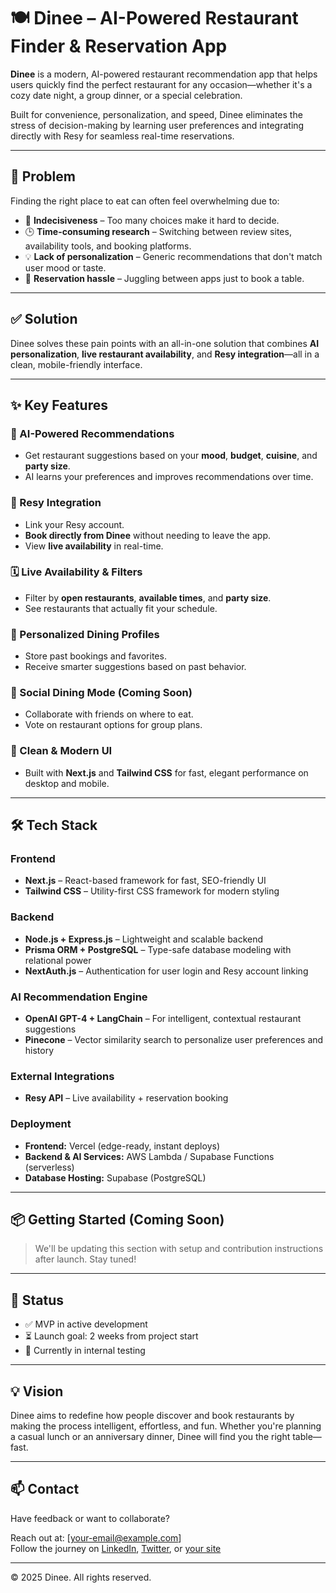 # 🍽️ Dinee – AI-Powered Restaurant Finder & Reservation App

**Dinee** is a modern, AI-powered restaurant recommendation app that helps users quickly find the perfect restaurant for any occasion—whether it's a cozy date night, a group dinner, or a special celebration.

Built for convenience, personalization, and speed, Dinee eliminates the stress of decision-making by learning user preferences and integrating directly with Resy for seamless real-time reservations.

---

## 🚨 Problem

Finding the right place to eat can often feel overwhelming due to:

- 🧠 **Indecisiveness** – Too many choices make it hard to decide.
- 🕒 **Time-consuming research** – Switching between review sites, availability tools, and booking platforms.
- 💡 **Lack of personalization** – Generic recommendations that don't match user mood or taste.
- 📱 **Reservation hassle** – Juggling between apps just to book a table.

---

## ✅ Solution

Dinee solves these pain points with an all-in-one solution that combines **AI personalization**, **live restaurant availability**, and **Resy integration**—all in a clean, mobile-friendly interface.

---

## ✨ Key Features

### 🔮 AI-Powered Recommendations
- Get restaurant suggestions based on your **mood**, **budget**, **cuisine**, and **party size**.
- AI learns your preferences and improves recommendations over time.

### 🔗 Resy Integration
- Link your Resy account.
- **Book directly from Dinee** without needing to leave the app.
- View **live availability** in real-time.

### 🗓️ Live Availability & Filters
- Filter by **open restaurants**, **available times**, and **party size**.
- See restaurants that actually fit your schedule.

### 🧠 Personalized Dining Profiles
- Store past bookings and favorites.
- Receive smarter suggestions based on past behavior.

### 👥 Social Dining Mode (Coming Soon)
- Collaborate with friends on where to eat.
- Vote on restaurant options for group plans.

### 🎨 Clean & Modern UI
- Built with **Next.js** and **Tailwind CSS** for fast, elegant performance on desktop and mobile.

---

## 🛠 Tech Stack

### **Frontend**
- **Next.js** – React-based framework for fast, SEO-friendly UI
- **Tailwind CSS** – Utility-first CSS framework for modern styling

### **Backend**
- **Node.js + Express.js** – Lightweight and scalable backend
- **Prisma ORM + PostgreSQL** – Type-safe database modeling with relational power
- **NextAuth.js** – Authentication for user login and Resy account linking

### **AI Recommendation Engine**
- **OpenAI GPT-4 + LangChain** – For intelligent, contextual restaurant suggestions
- **Pinecone** – Vector similarity search to personalize user preferences and history

### **External Integrations**
- **Resy API** – Live availability + reservation booking

### **Deployment**
- **Frontend:** Vercel (edge-ready, instant deploys)
- **Backend & AI Services:** AWS Lambda / Supabase Functions (serverless)
- **Database Hosting:** Supabase (PostgreSQL)

---

## 📦 Getting Started (Coming Soon)

> We'll be updating this section with setup and contribution instructions after launch. Stay tuned!

---

## 🚀 Status

- ✅ MVP in active development  
- ⏳ Launch goal: 2 weeks from project start  
- 🧪 Currently in internal testing  

---

## 💡 Vision

Dinee aims to redefine how people discover and book restaurants by making the process intelligent, effortless, and fun. Whether you're planning a casual lunch or an anniversary dinner, Dinee will find you the right table—fast.

---

## 📫 Contact

Have feedback or want to collaborate?

Reach out at: [your-email@example.com]  
Follow the journey on [LinkedIn](#), [Twitter](#), or [your site](#)

---

© 2025 Dinee. All rights reserved.